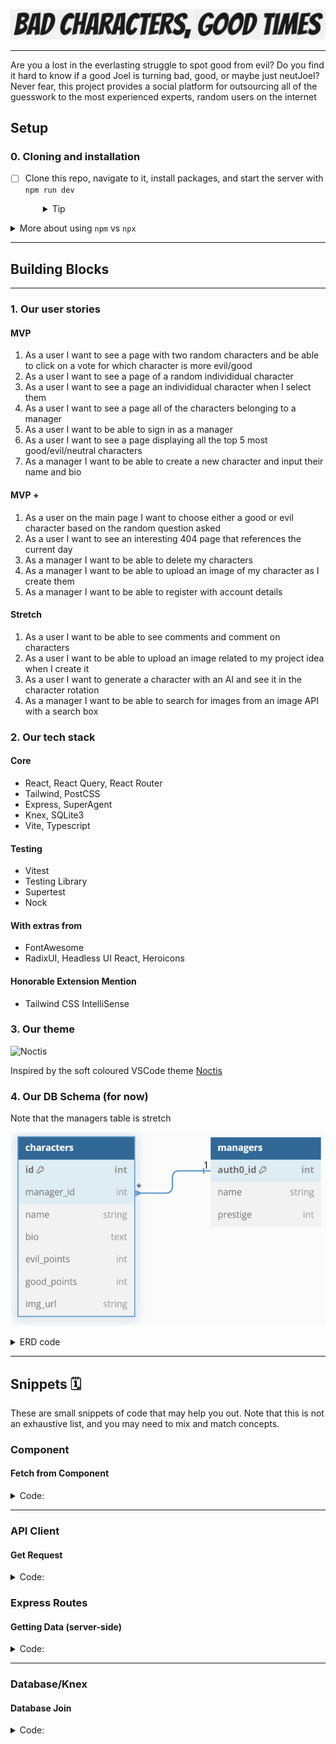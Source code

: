 ![title](.docs/title.png "Bad Characters, Good Vibes")

---

Are you a lost in the everlasting struggle to spot good from evil? Do you find it hard to know if a good Joel is turning bad, good, or maybe just neutJoel? Never fear, this project provides a social platform for outsourcing all of the guesswork to the most experienced experts, random users on the internet

## Setup

### 0. Cloning and installation

- [ ] Clone this repo, navigate to it, install packages, and start the server with `npm run dev`
  <details style="padding-left: 2em">
    <summary>Tip</summary>

    You may also want to start a new branch
    ```sh
    cd bad-characters-good-vibes
    npm i
    git checkout -b <branchname>
    npm run dev
    ```
  </details>

<details>
  <summary>More about using <code>npm</code> vs <code>npx</code></summary>

  - When running knex, run `npm run knex <command>`, e.g. `npm run knex migrate:latest` rather than using `npx`
</details>

---

## Building Blocks
---

### 1. Our user stories

#### MVP

1. As a user I want to see a page with two random characters and be able to click on a vote for which character is more evil/good
2. As a user I want to see a page of a random individidual character
3. As a user I want to see a page an individidual character when I select them
4. As a user I want to see a page all of the characters belonging to a manager
5. As a user I want to be able to sign in as a manager
6. As a user I want to see a page displaying all the top 5 most good/evil/neutral characters
7. As a manager I want to be able to create a new character and input their name and bio

#### MVP +

1. As a user on the main page I want to choose either a good or evil character based on the random question asked
2. As a user I want to see an interesting 404 page that references the current day
3. As a manager I want to be able to delete my characters
4. As a manager I want to be able to upload an image of my character as I create them
5. As a manager I want to be able to register with account details

#### Stretch

1. As a user I want to be able to see comments and comment on characters
2. As a user I want to be able to upload an image related to my project idea when I create it
3. As a user I want to generate a character with an AI and see it in the character rotation
4. As a manager I want to be able to search for images from an image API with a search box

### 2. Our tech stack

#### Core

- React, React Query, React Router
- Tailwind, PostCSS
- Express, SuperAgent
- Knex, SQLite3
- Vite, Typescript

#### Testing

- Vitest
- Testing Library 
- Supertest 
- Nock 

#### With extras from

- FontAwesome
- RadixUI, Headless UI React, Heroicons

#### Honorable Extension Mention

- Tailwind CSS IntelliSense

### 3. Our theme

![Noctis](https://github.com/liviuschera/noctis/raw/HEAD/images/noctis.png "Noctis")

Inspired by the soft coloured VSCode theme [Noctis](https://marketplace.visualstudio.com/items?itemName=liviuschera.noctis)

### 4. Our DB Schema (for now)

Note that the managers table is stretch

![db diagram](.docs/erd.png)

<details>
<summary>ERD code</summary>

```php
Table characters {
  id int [pk, increment]
  manager_auth0_id string [ref: > M.auth0_id]
  name string
  bio text
  evil_points int
  good_points int
  img_url string // default image at first
}

// Optional: auth0 stretch
Table managers as M {
  auth0_id string [pk]
  name string
  prestige int // combined character scores
}
```

</details>

---

## Snippets 🗓️

These are small snippets of code that may help you out. Note that this is not an exhaustive list, and you may need to mix and match concepts.

### Component

#### Fetch from Component

<details>
  <summary>Code:</summary>

```ts
// component.tsx
const { data: fruits, isLoading, isError } = useQuery({
  queryKey: ['fruits'], 
  queryFn: getFruits
})

if (isError) {
  return (/* ... */)
}

if (isLoading) {
  return (/* ... */)
}

return (/* ... */)
```

</details>

---

### API Client

#### Get Request

<details>
  <summary>Code:</summary>

```ts
// apis/fruits.ts
async function getFruits() {
  const response = await request
    .get('/api/v1/fruits')

  return response.body.fruits
}
```

</details>

### Express Routes

#### Getting Data (server-side)

<details>
  <summary>Code:</summary>

```ts
// server/routes/fruits.ts
router.get('/', (req, res) => {
  try {
    const fruits = await db.getFruits(userId)
    if(!fruits){
      res.status(400)
      return
    }

    // ...
    res.status(200).json({fruits})
  } catch (error) {
    // ...
    console.log(error.message)
    res.status(500).json({ message: 'There was an error loading the data'})
  }
})
```

</details>

---

### Database/Knex

#### Database Join

<details>
  <summary>Code:</summary>

```ts
// server/db/fuctions/reviews.ts
async function getFruits(): Promise<FruitWithComment[]> {
  //         table 1
  return (
    db('fruits')
      //     table 2     column 1     column 2
      .join('comments', 'fruits.id', 'comments.fruit_id')
      .select(
        // make sure column names end up being unique
        'fruits.id',
        'fruits.name',
        'fruits.color',
        'fruits.taste',
        'comments.tasteRating',
        'comments.textureRating',
        'comments.content'
      )
  )
}
```

</details>